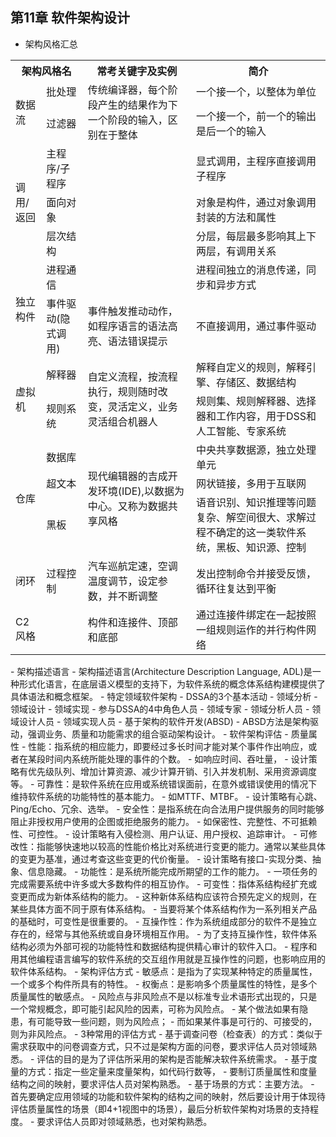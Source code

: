 ## 第11章 软件架构设计
- 架构风格汇总
<table>
	<tr>
		<th colspan="2">架构风格名</th>
		<th>常考关键字及实例</th>
		<th>简介</th>
	</tr>
	<tr>
		<td rowspan="2">数据流</td>
		<td>批处理</td>
		<td rowspan="2"> 传统编译器，每个阶段产生的结果作为下一个阶段的输入，区别在于整体</td>
		<td>一个接一个，以整体为单位</td>
	</tr>
	<tr>
		<td>过滤器</td>
		<td>一个接一个，前一个的输出是后一个的输入</td>
	</tr>
	<tr>
		<td rowspan="3">调用/返回</td>
		<td>主程序/子程序</td>
		<td></td>
		<td>显式调用，主程序直接调用子程序</td>
	</tr>
	<tr>
		<td>面向对象</td>
		<td> </td>
		<td>对象是构件，通过对象调用封装的方法和属性</td>
	</tr>
	<tr>
		<td>层次结构</td>
		<td></td>
		<td>分层，每层最多影响其上下两层，有调用关系</td>
	</tr>
	<tr>
		<td rowspan="2">独立构件</td>
		<td>进程通信</td>
		<td></td>
		<td>进程间独立的消息传递，同步和异步方式</td>
	</tr>
	<tr>
		<td>事件驱动(隐式调用)</td>
		<td> 事件触发推动动作，如程序语言的语法高亮、语法错误提示</td>
		<td>不直接调用，通过事件驱动</td>
	</tr>
	<tr>
		<td rowspan="2">虚拟机</td>
		<td>解释器</td>
		<td rowspan="2">自定义流程，按流程执行，规则随时改变，灵活定义，业务灵活组合机器人</td>
		<td>解释自定义的规则，解释引擎、存储区、数据结构</td>
	</tr>
	<tr>
		<td>规则系统</td>
		<td>规则集、规则解释器、选择器和工作内容，用于DSS和人工智能、专家系统</td>
	</tr>
	<tr>
		<td rowspan="3">仓库</td>
		<td>数据库</td>
		<td rowspan="3">现代编辑器的吉成开发环境(IDE),以数据为中心。又称为数据共享风格</td>
		<td>中央共享数据源，独立处理单元</td>
	</tr>
	<tr>
		<td>超文本</td>
		<td>网状链接，多用于互联网</td>
	</tr>
	<tr>
		<td>黑板</td>
		<td>语音识别、知识推理等问题复杂、解空间很大、求解过程不确定的这一类软件系统，黑板、知识源、控制</td>
	</tr>
	<tr>
		<td>闭环</td>
		<td>过程控制</td>
		<td>汽车巡航定速，空调温度调节，设定参数，并不断调整</td>
		<td>发出控制命令并接受反馈，循环往复达到平衡</td>
	</tr>
	<tr>
		<td>C2风格</td>
		<td></td>
		<td>构件和连接件、顶部和底部</td>
		<td>通过连接件绑定在一起按照一组规则运作的并行构件网络</td>
	</tr>
</table>
- 架构描述语言
	- 架构描述语言(Architecture Description Language, ADL)是一种形式化语言，在底层语义模型的支持下，为软件系统的概念体系结构建模提供了具体语法和概念框架。
- 特定领域软件架构
	- DSSA的3个基本活动
		- 领域分析
		- 领域设计
		- 领域实现
	- 参与DSSA的4中角色人员
		- 领域专家
		- 领域分析人员
		- 领域设计人员
		- 领域实现人员
- 基于架构的软件开发(ABSD)
	- ABSD方法是架构驱动，强调业务、质量和功能需求的组合驱动架构设计。
- 软件架构评估
	- 质量属性
		- 性能：指系统的相应能力，即要经过多长时间才能对某个事件作出响应，或者在某段时间内系统所能处理的事件的个数。
			- 如响应时间、吞吐量，
			- 设计策略有优先级队列、增加计算资源、减少计算开销、引入并发机制、采用资源调度等。
		- 可靠性：是软件系统在应用或系统错误面前，在意外或错误使用的情况下维持软件系统的功能特性的基本能力。
			- 如MTTF、MTBF。
			- 设计策略有心跳、Ping/Echo、冗余、选举。
		- 安全性：是指系统在向合法用户提供服务的同时能够阻止非授权用户使用的企图或拒绝服务的能力。
			- 如保密性、完整性、不可抵赖性、可控性。
			- 设计策略有入侵检测、用户认证、用户授权、追踪审计。
		- 可修改性：指能够快速地以较高的性能价格比对系统进行变更的能力。通常以某些具体的变更为基准，通过考查这些变更的代价衡量。
			- 设计策略有接口-实现分类、抽象、信息隐藏。
		- 功能性：是系统所能完成所期望的工作的能力。
			- 一项任务的完成需要系统中许多或大多数构件的相互协作。
		- 可变性：指体系结构经扩充或变更而成为新体系结构的能力。
			- 这种新体系结构应该符合预先定义的规则，在某些具体方面不同于原有体系结构。
			- 当要将某个体系结构作为一系列相关产品的基础时，可变性是很重要的。
		- 互操作性：作为系统组成部分的软件不是独立存在的，经常与其他系统或自身环境相互作用。
			- 为了支持互操作性，软件体系结构必须为外部可视的功能特性和数据结构提供精心审计的软件入口。
			- 程序和用其他编程语言编写的软件系统的交互组作用就是互操作性的问题，也影响应用的软件体系结构。
	- 架构评估方式
		- 敏感点：是指为了实现某种特定的质量属性，一个或多个构件所具有的特性。
		- 权衡点：是影响多个质量属性的特性，是多个质量属性的敏感点。
		- 风险点与非风险点不是以标准专业术语形式出现的，只是一个常规概念，即可能引起风险的因素，可称为风险点。
			- 某个做法如果有隐患，有可能导致一些问题，则为风险点；
			- 而如果某件事是可行的、可接受的，则为非风险点。
	- 3种常用的评估方式
		- 基于调查问卷（检查表）的方式：类似于需求获取中的问卷调查方式，只不过是架构方面的问卷，要求评估人员对领域熟悉。
			- 评估的目的是为了评估所采用的架构是否能解决软件系统需求。
		- 基于度量的方式：指定一些定量来度量架构，如代码行数等，
			- 要制订质量属性和度量结构之间的映射，要求评估人员对架构熟悉。
		- 基于场景的方式：主要方法。
			- 首先要确定应用领域的功能和软件架构的结构之间的映射，然后要设计用于体现待评估质量属性的场景（即4+1视图中的场景），最后分析软件架构对场景的支持程度。
			- 要求评估人员即对领域熟悉，也对架构熟悉。